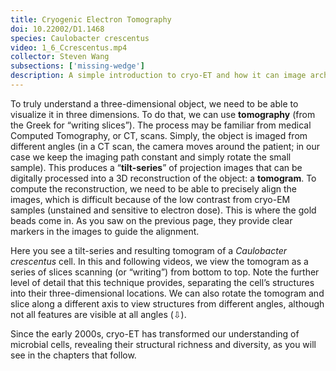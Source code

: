 ```yaml
---
title: Cryogenic Electron Tomography
doi: 10.22002/D1.1468
species: Caulobacter crescentus
video: 1_6_Ccrescentus.mp4
collector: Steven Wang
subsections: ['missing-wedge']
description: A simple introduction to cryo-ET and how it can image archaea and bacteria like Caulobacter crescentus at high resolution in 3D
---
```


To truly understand a three-dimensional object, we need to be able to visualize it in three dimensions. To do that, we can use **tomography** (from the Greek for “writing slices”). The process may be familiar from medical Computed Tomography, or CT, scans. Simply, the object is imaged from different angles (in a CT scan, the camera moves around the patient; in our case we keep the imaging path constant and simply rotate the small sample). This produces a “**tilt-series**” of projection images that can be digitally processed into a 3D reconstruction of the object: a **tomogram**. To compute the reconstruction, we need to be able to precisely align the images, which is difficult because of the low contrast from cryo-EM samples (unstained and sensitive to electron dose). This is where the gold beads come in. As you saw on the previous page, they provide clear markers in the images to guide the alignment.

Here you see a tilt-series and resulting tomogram of a *Caulobacter crescentus* cell. In this and following videos, we view the tomogram as a series of slices scanning (or “writing”) from bottom to top. Note the further level of detail that this technique provides, separating the cell’s structures into their three-dimensional locations. We can also rotate the tomogram and slice along a different axis to view structures from different angles, although not all features are visible at all angles (⇩).

Since the early 2000s, cryo-ET has transformed our understanding of microbial cells, revealing their structural richness and diversity, as you will see in the chapters that follow.


